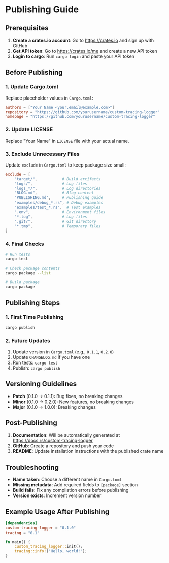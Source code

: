 # Publishing Guide

## Prerequisites

1. **Create a crates.io account**: Go to https://crates.io and sign up with GitHub
2. **Get API token**: Go to https://crates.io/me and create a new API token
3. **Login to cargo**: Run `cargo login` and paste your API token

## Before Publishing

### 1. Update Cargo.toml
Replace placeholder values in `Cargo.toml`:
```toml
authors = ["Your Name <your.email@example.com>"]
repository = "https://github.com/yourusername/custom-tracing-logger"
homepage = "https://github.com/yourusername/custom-tracing-logger"
```

### 2. Update LICENSE
Replace "Your Name" in `LICENSE` file with your actual name.

### 3. Exclude Unnecessary Files
Update `exclude` in `Cargo.toml` to keep package size small:
```toml
exclude = [
    "target/",           # Build artifacts
    "logs/",             # Log files
    "logs_*/",           # Log directories
    "BLOG.md",           # Blog content
    "PUBLISHING.md",     # Publishing guide
    "examples/debug_*.rs", # Debug examples
    "examples/test_*.rs",  # Test examples
    ".env",              # Environment files
    "*.log",             # Log files
    ".git/",             # Git directory
    "*.tmp",             # Temporary files
]
```

### 4. Final Checks
```bash
# Run tests
cargo test

# Check package contents
cargo package --list

# Build package
cargo package
```

## Publishing Steps

### 1. First Time Publishing
```bash
cargo publish
```

### 2. Future Updates
1. Update version in `Cargo.toml` (e.g., `0.1.1`, `0.2.0`)
2. Update `CHANGELOG.md` if you have one
3. Run tests: `cargo test`
4. Publish: `cargo publish`

## Versioning Guidelines

- **Patch** (0.1.0 → 0.1.1): Bug fixes, no breaking changes
- **Minor** (0.1.0 → 0.2.0): New features, no breaking changes  
- **Major** (0.1.0 → 1.0.0): Breaking changes

## Post-Publishing

1. **Documentation**: Will be automatically generated at https://docs.rs/custom-tracing-logger
2. **GitHub**: Create a repository and push your code
3. **README**: Update installation instructions with the published crate name

## Troubleshooting

- **Name taken**: Choose a different name in `Cargo.toml`
- **Missing metadata**: Add required fields to `[package]` section
- **Build fails**: Fix any compilation errors before publishing
- **Version exists**: Increment version number

## Example Usage After Publishing

```toml
[dependencies]
custom-tracing-logger = "0.1.0"
tracing = "0.1"
```

```rust
fn main() {
    custom_tracing_logger::init();
    tracing::info!("Hello, world!");
}
```